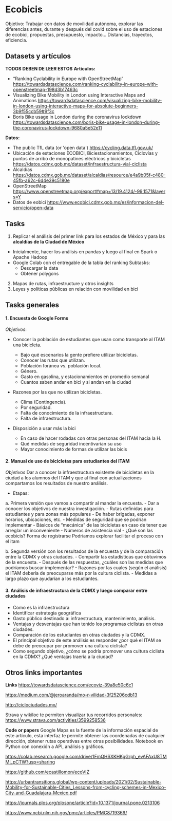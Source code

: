 # Ecobicis
Objetivo: Trabajar con datos de movilidad autónoma, explorar las diferencias antes, durante y después del covid sobre el uso de estaciones de ecobici, propuestas, presupuesto, impacto… Distancias, trayectos, eficiencia.


## Datasets y artículos
**TODOS DEBEN DE LEER ESTOS**
**Artículos:**

- “Ranking Cyclability in Europe with OpenStreetMap”
https://towardsdatascience.com/ranking-cyclability-in-europe-with-openstreetmap-198d3b17463c
- Visualizing Bike Mobility in London using Interactive Maps and Animations
https://towardsdatascience.com/visualizing-bike-mobility-in-london-using-interactive-maps-for-absolute-beginners-3b9f55ccb59#9f3c
- Boris Bike usage in London during the coronavirus lockdown
https://towardsdatascience.com/boris-bike-usage-in-london-during-the-coronavirus-lockdown-9680a5e52e11


**Datos:**

- The public TfL data (or 'open data')
https://cycling.data.tfl.gov.uk/
- Ubicación de estaciones ECOBICI, Biciestacionamientos, Ciclovías y puntos de arribo de monopatines eléctricos y bicicletas
https://datos.cdmx.gob.mx/dataset/infraestructura-vial-ciclista
- Alcaldías
https://datos.cdmx.gob.mx/dataset/alcaldias/resource/e4a9b05f-c480-45fb-a62c-6d4e39c5180e 
- OpenStreetMap
https://www.openstreetmap.org/export#map=13/19.4124/-99.1571&layers=Y 
- Datos de eobici
https://www.ecobici.cdmx.gob.mx/es/informacion-del-servicio/open-data

## Tasks 
1. Replicar el análisis del primer link para los estados de México y para las **alcaldías de la Ciudad de México**
- Inicialmente, hacer los análisis en pandas y luego al final en Spark o Apache Hadoop
- Google Colab con el entregable de la tabla del ranking
Subtasks:
  - Descargar la data
  - Obtener polygons
2. Mapas de rutas, infraestructure y otros insights
3. Leyes y políticas públicas en relación con movilidad en bici


## Tasks generales

#### 1. Encuesta de Google Forms

*Objetivos*:
- Conocer la población de estudiantes que usan como transporte al ITAM una bicicleta.
  - Bajo qué escenarios la gente prefiere utilizar bicicletas.
  - Conocer las rutas que utilizan. 
  - Población foránea vs. población local.
  - Género.
  - Gasto en gasolina, y estacionamientos en promedio semanal
  - Cuantos saben andar en bici y si andan en la ciudad

- Razones por las que no utilizan bicicletas.
  - Clima (Contingencia).
  - Por seguridad.
  - Falta de conocimiento de la infraestructura.
  - Falta de infraestructura.

- Disposición a usar más la bici
  - En caso de hacer rodadas con otras personas del ITAM hacia la H.
  - Qué medidas de seguridad incentivarían su uso
  - Mayor conocimiento de formas de utilizar las bicis

#### 2. Manual de uso de bicicletas para estudiantes del ITAM

  *Objetivos*
    Dar a conocer la infraestructura existente de bicicletas en la ciudad a los alumnos del ITAM y que al final con actualizaciones compartamos los resultados de       nuestro análisis. 

  - Etapas:

  a. Primera versión que vamos a compartir al mandar la encuesta.
    - Dar a conocer los objetivos de nuestra investigación.
    - Rutas definidas para estudiantes y para zonas más populares
    - De haber brigadas, exponer horarios, ubicaciones, etc. 
    - Medidas de seguridad que se podrían implementar
    - Básicos de “mecánica” de las bicicletas en caso de tener que arreglar un inconveniente
    - Números de asistencia vial
    - ¿Qué son las ecobicis? Forma de registrarse Podríamos explorar facilitar el proceso con el itam

  b. Segunda versión con los resultados de la encuesta y de la comparación entre la CDMX y otras ciudades.
    - Compartir las estadísticas que obtuvimos de la encuesta.
    - Después de las respuestas, ¿cuáles son las medidas que podríamos buscar implementar?
    - Razones por las cuales (según el análisis) el ITAM debería de preocuparse más por la cultura ciclista.
    - Medidas a largo plazo que ayudarían a los estudiantes.


#### 3. Análisis de infraestructura de la CDMX y luego comparar entre ciudades

  - Como es la infraestructura 
  - Identificar estrategia geográfica
  - Gasto público destinado a: infraestructura, mantenimiento, análisis.
  - Ventajas y desventajas que han tenido los programas ciclistas en otras ciudades.
  - Comparación de los estudiantes en otras ciudades y la CDMX.
  - El principal objetivo de este análisis es responder ¿por qué el ITAM se debe de preocupar por promover una cultura ciclista?
  - Como segundo objetivo, ¿cómo se podría promover una cultura ciclista en la CDMX? ¿Qué ventajas traería a la ciudad?


## Otros links importantes

**Links**
https://towardsdatascience.com/ecoviz-39a8e50c6c1

https://medium.com/@jeroaranda/mo-r-vilidad-3f25206cdb13

http://ciclociudades.mx/

Strava y wikiloc te permiten visualizar tus recorridos personales: https://www.strava.com/activities/3599258536

**Code or papers**
Google Maps es la fuente de la información espacial de este artículo, esta interfaz te permite obtener las coordenadas de cualquier dirección, obtener rutas operativas entre otras posibilidades. Notebook en Python con conexión a API, análisis y gráficos.

https://colab.research.google.com/drive/1FmQHSXKHKgGrph_evAFAxU8TMMl_pCTW?usp=sharing

https://github.com/ecastillomon/ecoVIZ


https://urbantransitions.global/wp-content/uploads/2021/02/Sustainable-Mobility-for-Sustainable-Cities_Lessons-from-cycling-schemes-in-Mexico-City-and-Guadalajara-Mexico.pdf

https://journals.plos.org/plosone/article?id=10.1371/journal.pone.0213106


https://www.ncbi.nlm.nih.gov/pmc/articles/PMC8719369/






